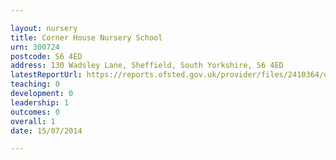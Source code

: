 ```yaml
---

layout: nursery
title: Corner House Nursery School
urn: 300724
postcode: S6 4ED
address: 130 Wadsley Lane, Sheffield, South Yorkshire, S6 4ED
latestReportUrl: https://reports.ofsted.gov.uk/provider/files/2410364/urn/300724.pdf
teaching: 0
development: 0
leadership: 1
outcomes: 0
overall: 1
date: 15/07/2014

---
```

